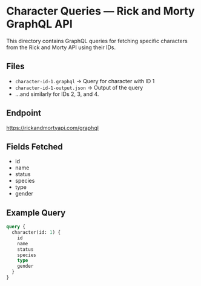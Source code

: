# Character Queries — Rick and Morty GraphQL API

This directory contains GraphQL queries for fetching specific characters from the Rick and Morty API using their IDs.

## Files
- `character-id-1.graphql` → Query for character with ID 1  
- `character-id-1-output.json` → Output of the query  
- ...and similarly for IDs 2, 3, and 4.

## Endpoint
https://rickandmortyapi.com/graphql

## Fields Fetched
- id
- name
- status
- species
- type
- gender

## Example Query
```graphql
query {
  character(id: 1) {
    id
    name
    status
    species
    type
    gender
  }
}

